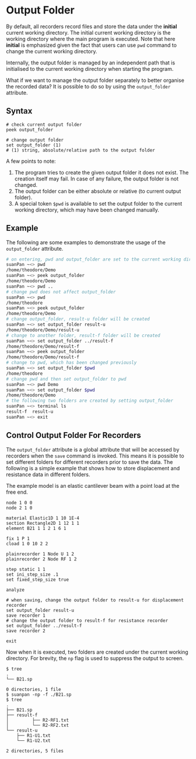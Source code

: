 # Output Folder

By default, all recorders record files and store the data under the **initial** current working directory. The initial
current working directory is the working directory where the main program is executed. Note that here **initial** is
emphasized given the fact that users can use `pwd` command to change the current working directory.

Internally, the output folder is managed by an independent path that is initialised to the current working directory
when starting the program.

What if we want to manage the output folder separately to better organise the recorded data? It is possible to do so by
using the `output_folder` attribute.

## Syntax

```text
# check current output folder
peek output_folder

# change output folder
set output_folder (1)
# (1) string, absolute/relative path to the output folder
```

A few points to note:

1. The program tries to create the given output folder it does not exist. The creation itself may fail. In case of any
   failure, the output folder is not changed.
2. The output folder can be either absolute or relative (to current output folder).
3. A special token `$pwd` is available to set the output folder to the current working directory, which may have been
   changed manually.

## Example

The following are some examples to demonstrate the usage of the `output_folder` attribute.

```bash
# on entering, pwd and output_folder are set to the current working directory
suanPan ~<> pwd
/home/theodore/Demo
suanPan ~<> peek output_folder
/home/theodore/Demo
suanPan ~<> pwd ..
# change pwd does not affect output_folder
suanPan ~<> pwd
/home/theodore
suanPan ~<> peek output_folder
/home/theodore/Demo
# change output_folder, result-u folder will be created
suanPan ~<> set output_folder result-u
/home/theodore/Demo/result-u
# change to another folder, result-f folder will be created
suanPan ~<> set output_folder ../result-f
/home/theodore/Demo/result-f
suanPan ~<> peek output_folder 
/home/theodore/Demo/result-f
# change to pwd, which has been changed previously
suanPan ~<> set output_folder $pwd
/home/theodore
# change pwd and then set output_folder to pwd
suanPan ~<> pwd Demo
suanPan ~<> set output_folder $pwd
/home/theodore/Demo
# the following two folders are created by setting output_folder
suanPan ~<> terminal ls
result-f  result-u
suanPan ~<> exit
```

## Control Output Folder For Recorders

The `output_folder` attribute is a global attribute that will be accessed by recorders when the `save` command is
invoked. This means it is possible to set different folders for different recorders prior to save the data. The
following is a simple example that shows how to store displacement and resistance data in different folders.

The example model is an elastic cantilever beam with a point load at the free end.

```text
node 1 0 0
node 2 1 0

material Elastic1D 1 10 1E-4
section Rectangle2D 1 12 1 1
element B21 1 1 2 1 6 1

fix 1 P 1
cload 1 0 10 2 2

plainrecorder 1 Node U 1 2
plainrecorder 2 Node RF 1 2

step static 1 1
set ini_step_size .1
set fixed_step_size true

analyze

# when saving, change the output folder to result-u for displacement recorder
set output_folder result-u
save recorder 1
# change the output folder to result-f for resistance recorder
set output_folder ../result-f
save recorder 2

exit
```

Now when it is executed, two folders are created under the current working directory. For brevity, the `np` flag is used
to suppress the output to screen.

```text
$ tree
.
└── B21.sp

0 directories, 1 file
$ suanpan -np -f ./B21.sp 
$ tree
.
├── B21.sp
├── result-f
│         ├── R2-RF1.txt
│         └── R2-RF2.txt
└── result-u
    ├── R1-U1.txt
    └── R1-U2.txt

2 directories, 5 files
```